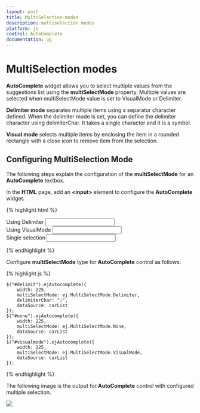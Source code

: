 ```yaml
---
layout: post
title: MultiSelection-modes
description: multiselection modes
platform: js
control: AutoComplete
documentation: ug
---
```


# MultiSelection modes

**AutoComplete** widget allows you to select multiple values from the suggestions list using the **multiSelectMode** property. Multiple values are selected when multiSelectMode value is set to VisualMode or Delimiter. 

**Delimiter mode** separates multiple items using a separator character defined. When the delimiter mode is set, you can define the delimiter character using delimiterChar. It takes a single character and it is a symbol. 

**Visual mode** selects multiple items by enclosing the item in a rounded rectangle with a close icon to remove item from the selection.

## Configuring MultiSelection Mode

The following steps explain the configuration of the **multiSelectMode** for an **AutoComplete** textbox.

 In the **HTML** page, add an **&lt;input&gt;** element to configure the **AutoComplete** widget.

{% highlight html %}

<div style="margin-right: 20px;">
    <span class="txt">Using Delimiter</span>
    <input type="text" id="delimit" />
</div>

<div style="margin-right: 20px;">
    <span class="txt">Using VisualMode</span>
    <input type="text" id="visualmode" />
</div>

<div>
    <span class="txt">Single selection</span>
    <input type="text" id="none" />
</div>


{% endhighlight %}


 Configure **multiSelectMode** type for **AutoComplete** control as follows.

{% highlight js %}


    $("#delimit").ejAutocomplete({
        width: 225,
        multiSelectMode: ej.MultiSelectMode.Delimiter,
        delimiterChar: ";",
        dataSource: carList
    });
    $("#none").ejAutocomplete({
        width: 225,
        multiSelectMode: ej.MultiSelectMode.None,
        dataSource: carList
    });
    $("#visualmode").ejAutocomplete({
        width: 225,
        multiSelectMode: ej.MultiSelectMode.VisualMode,
        dataSource: carList
    });


{% endhighlight %}



The following image is the output for **AutoComplete** control with configured multiple selection.

![]("/js/Autocomplete/MultiSelection-modes_images/MultiSelection-modes_img1.png")

